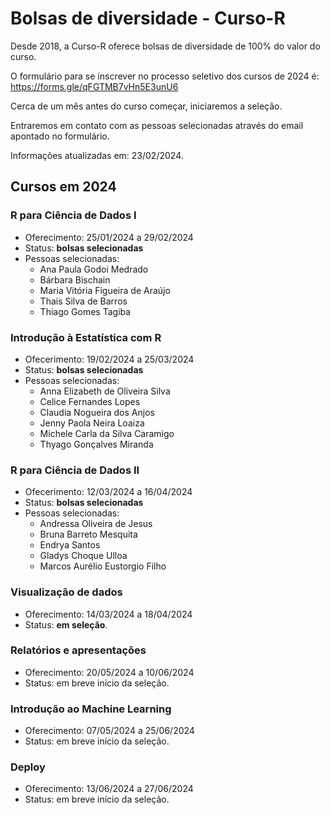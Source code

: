 # Bolsas de diversidade - Curso-R

Desde 2018, a Curso-R oferece bolsas de diversidade de 100% do valor do curso.

O formulário para se inscrever no processo seletivo dos cursos de 2024 é: <https://forms.gle/qFGTMB7vHn5E3unU6>

Cerca de um mês antes do curso começar, iniciaremos a seleção.

Entraremos em contato com as pessoas selecionadas através do email apontado no formulário.

Informações atualizadas em: 23/02/2024.


## Cursos em 2024

### R para Ciência de Dados I
- Oferecimento: 25/01/2024 a 29/02/2024
- Status: **bolsas selecionadas**
- Pessoas selecionadas:
  - Ana Paula Godoi Medrado
  - Bárbara Bischain
  - Maria Vitória Figueira de Araújo
  - Thais Silva de Barros
  - Thiago Gomes Tagiba   


### Introdução à Estatística com R	
- Ofecerimento: 19/02/2024 a 25/03/2024
- Status: **bolsas selecionadas**
- Pessoas selecionadas:
  - Anna Elizabeth de Oliveira Silva
  - Celice Fernandes Lopes 
  - Claudia Nogueira dos Anjos
  - Jenny Paola Neira Loaiza
  - Michele Carla da Silva Caramigo 
  - Thyago Gonçalves Miranda  

###  R para Ciência de Dados II	
- Ofecerimento: 12/03/2024 a 16/04/2024
- Status: **bolsas selecionadas**
- Pessoas selecionadas:
   - Andressa Oliveira de Jesus
   - Bruna Barreto Mesquita
   - Endrya Santos
   - Gladys Choque Ulloa 
   - Marcos Aurélio Eustorgio Filho 

  
### Visualização de dados	
- Oferecimento: 14/03/2024 a 18/04/2024
- Status: **em seleção**.


### Relatórios e apresentações
- Oferecimento: 20/05/2024 a 10/06/2024
- Status: em breve início da seleção.


### Introdução ao Machine Learning		
- Oferecimento: 07/05/2024 a 25/06/2024
- Status: em breve início da seleção.
 

### Deploy		
- Oferecimento: 13/06/2024 a 27/06/2024
- Status: em breve início da seleção.
